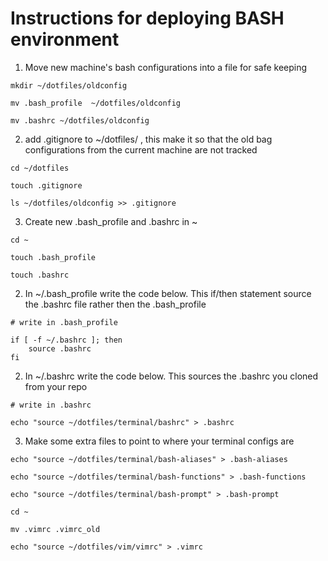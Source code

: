 # Instructions for deploying BASH environment

1. Move new machine's bash configurations into a file for safe keeping

```
mkdir ~/dotfiles/oldconfig

mv .bash_profile  ~/dotfiles/oldconfig

mv .bashrc ~/dotfiles/oldconfig
```

2. add .gitignore to ~/dotfiles/ , this make it so that the old bag configurations from the current machine are not tracked

```
cd ~/dotfiles

touch .gitignore

ls ~/dotfiles/oldconfig >> .gitignore
```

3. Create new .bash_profile and .bashrc in ~ 

```
cd ~

touch .bash_profile

touch .bashrc
```

2. In ~/.bash_profile write the code below. This if/then statement source the .bashrc file rather then the .bash_profile 

```
# write in .bash_profile

if [ -f ~/.bashrc ]; then
	source .bashrc
fi
```

2. In  ~/.bashrc write the code below. This sources the .bashrc you cloned from your repo

```
# write in .bashrc

echo "source ~/dotfiles/terminal/bashrc" > .bashrc
```

3. Make some extra files to point to where your terminal configs are
```
echo "source ~/dotfiles/terminal/bash-aliases" > .bash-aliases

echo "source ~/dotfiles/terminal/bash-functions" > .bash-functions

echo "source ~/dotfiles/terminal/bash-prompt" > .bash-prompt
 ```


 ```
cd ~

mv .vimrc .vimrc_old

echo "source ~/dotfiles/vim/vimrc" > .vimrc
 ```
